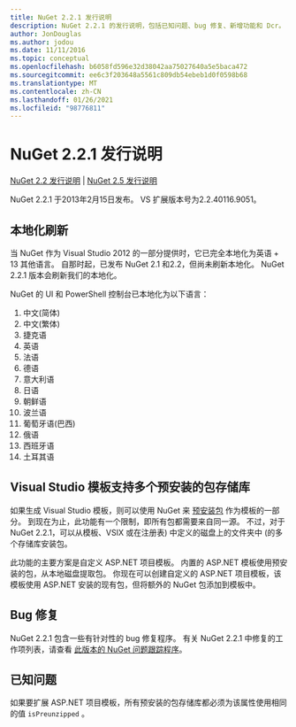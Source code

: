 ```yaml
---
title: NuGet 2.2.1 发行说明
description: NuGet 2.2.1 的发行说明，包括已知问题、bug 修复、新增功能和 Dcr。
author: JonDouglas
ms.author: jodou
ms.date: 11/11/2016
ms.topic: conceptual
ms.openlocfilehash: b6058fd596e32d38042aa75027640a5e5baca472
ms.sourcegitcommit: ee6c3f203648a5561c809db54ebeb1d0f0598b68
ms.translationtype: MT
ms.contentlocale: zh-CN
ms.lasthandoff: 01/26/2021
ms.locfileid: "98776811"
---
```

# <a name="nuget-221-release-notes"></a>NuGet 2.2.1 发行说明

[NuGet 2.2 发行说明](../release-notes/nuget-2.2.md)  | [NuGet 2.5 发行说明](../release-notes/nuget-2.5.md)

NuGet 2.2.1 于2013年2月15日发布。  VS 扩展版本号为2.2.40116.9051。

## <a name="localization-refresh"></a>本地化刷新
当 NuGet 作为 Visual Studio 2012 的一部分提供时，它已完全本地化为英语 + 13 其他语言。  自那时起，已发布 NuGet 2.1 和2.2，但尚未刷新本地化。  NuGet 2.2.1 版本会刷新我们的本地化。

NuGet 的 UI 和 PowerShell 控制台已本地化为以下语言：

1. 中文(简体)
1. 中文(繁体)
1. 捷克语
1. 英语
1. 法语
1. 德语
1. 意大利语
1. 日语
1. 朝鲜语
1. 波兰语
1. 葡萄牙语(巴西)
1. 俄语
1. 西班牙语
1. 土耳其语

## <a name="visual-studio-templates-support-multiple-preinstalled-package-repositories"></a>Visual Studio 模板支持多个预安装的包存储库
如果生成 Visual Studio 模板，则可以使用 NuGet 来 [预安装包](../visual-studio-extensibility/visual-studio-templates.md) 作为模板的一部分。  到现在为止，此功能有一个限制，即所有包都需要来自同一源。  不过，对于 NuGet 2.2.1，可以从模板、VSIX 或在注册表) 中定义的磁盘上的文件夹中 (的多个存储库安装包。

此功能的主要方案是自定义 ASP.NET 项目模板。  内置的 ASP.NET 模板使用预安装的包，从本地磁盘提取包。  你现在可以创建自定义的 ASP.NET 项目模板，该模板使用 ASP.NET 安装的现有包，但将额外的 NuGet 包添加到模板中。

## <a name="bug-fixes"></a>Bug 修复
NuGet 2.2.1 包含一些有针对性的 bug 修复程序。 有关 NuGet 2.2.1 中修复的工作项列表，请查看 [此版本的 NuGet 问题跟踪程序](http://nuget.codeplex.com/workitem/list/advanced?keyword=&status=Closed&type=All&priority=All&release=NuGet%202.2.1&assignedTo=All&component=All&sortField=LastUpdatedDate&sortDirection=Descending&page=0)。


## <a name="known-issues"></a>已知问题

如果要扩展 ASP.NET 项目模板，所有预安装的包存储库都必须为该属性使用相同的值 `isPreunzipped` 。
